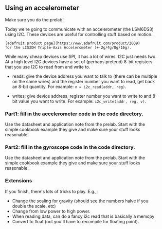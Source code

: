 ## Using an accelerometer

Make sure you do the prelab!

Today we're going to communicate with an accelerometer (the  LSM6DS3)
using I2C.   These devices are useful for controlling stuff based
on motion.

    [adafruit product page](https://www.adafruit.com/product/2809)
    for the LIS3DH Triple-Axis Accelerometer (+-2g/4g/8g/16g).

While many cheap devices use SPI, it has a lot of wires.  I2C just
needs two.  At a high level I2C devices have a set of (perhaps pretend)
8-bit registers that you use I2C to read from and write to.
  - reads: give the device address you want to talk to (there can be 
   multiple on the same wires) and the register number you want to read,
  get back an
  8-bit quantity.  For example: `v = i2c_read(addr, reg)`.

  - writes: give device address, register number you want to write to
    and 8-bit value you want to write.
	For example: `i2c_write(addr, reg, v)`.


### Part1: fill in the accelerometer code in the code directory.

Use the datasheet and application note from the prelab.  Start with the 
simple cookbook example they give and make sure your stuff looks reasonable!

### Part2: fill in the gyroscope code in the code directory.

Use the datasheet and application note from the prelab.  Start with the 
simple cookbook example they give and make sure your stuff looks reasonable!

### Extensions

If you finish, there's lots of tricks to play.  E.g.,:

  - Change the scaling for gravity (should see the numbers halve if you 
	double the scale, etc)
  - Change from low power to high power.
  - When reading data, can do a fancy i2c read that is basically a memcpy 
  - Convert to float (not you'll have to recompile for floating point).

